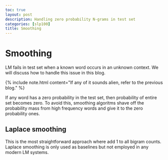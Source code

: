 ```yaml
---
toc: true
layout: post
description: Handling zero probability N-grams in test set
categories: [slp100]
title: Smoothing
---
```


# Smoothing

LM fails in test set when a known word occurs in an unknown context. We will discuss how to handle this issue in this blog.

{% include note.html content="If any of it sounds alien, refer to the previous blog." %}

If any word has a zero probability in the test set, then probability of entire set becomes zero. To avoid this, smoothing algoritms shave off the probability mass from high frequency words and give it to the zero probability ones.

## Laplace smoothing

This is the most straightforward approach where add 1 to all bigram counts. Laplace smoothing is only used as baselines but not employed in any modern LM systems.


